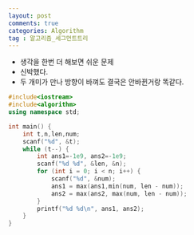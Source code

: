 ```yaml
---
layout: post
comments: true
categories: Algorithm
tag : 알고리즘_세그먼트트리
---
```


- 생각을 한번 더 해보면 쉬운 문제
- 신박했다.
- 두 개미가 만나 방향이 바껴도 결국은 안바뀐거랑 똑같다.  

```c++
#include<iostream>
#include<algorithm>
using namespace std;

int main() {
	int t,n,len,num;
	scanf("%d", &t);
	while (t--) {
		int ans1=-1e9, ans2=-1e9;
		scanf("%d %d", &len, &n);
		for (int i = 0; i < n; i++) {
			scanf("%d", &num);
			ans1 = max(ans1,min(num, len - num));
			ans2 = max(ans2, max(num, len - num));
		}
		printf("%d %d\n", ans1, ans2);
	}
}
```